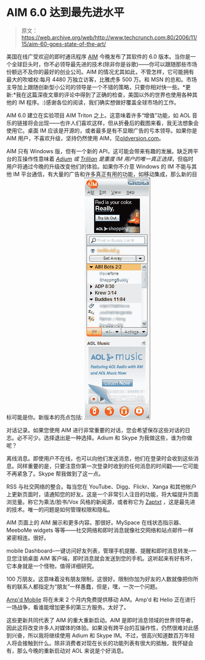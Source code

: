 # AIM 6.0 达到最先进水平 

> 原文：<https://web.archive.org/web/http://www.techcrunch.com:80/2006/11/15/aim-60-goes-state-of-the-art/>

 [](https://web.archive.org/web/20221102152120/http://www.aim.com/) 美国在线广受欢迎的即时通讯程序 [AIM](https://web.archive.org/web/20221102152120/http://aim.com/) 今晚发布了其软件的 6.0 版本。当你是一个全球巨头时，你不必领导最先进的技术(除非你是谷歌)——你可以跟随那些市场份额远不及你的最好的创业公司。AIM 的情况尤其如此，不管怎样，它可能拥有最大的吹嘘权:每月 4480 万独立访客，比雅虎多 500 万。和 MSN 的总和。市场主导加上跟随创新型小公司的领导是一个不错的策略，只要你相对快一些。*更新:*我在这篇深夜文章的评论中得到了正确的检查，美国以外的世界也使用各种其他的 IM 程序。:)感谢各位的阅读，我们确实想做好覆盖全球市场的工作。

AIM 6.0 建立在实验项目 AIM Triton 之上。这意味着许多“增值”功能，如 AOL 音乐的链接将会出现——也许人们喜欢这样，但从折叠后的截图来看，我无法想象会使用它。桌面 IM 应该是开源的，或者最多是有不显眼广告的亏本领导。如果你是 AIM 用户，不喜欢升级，坚持仍然使用 AIM，见[oldversion.com](https://web.archive.org/web/20221102152120/http://www.oldversion.com/)。

AIM 只有 Windows 版，但有一个新的 API，这可能会带来有趣的发展。缺乏跨平台的互操作性意味着 *[Adium](https://web.archive.org/web/20221102152120/http://www.adiumx.com/) 或 [Trillian](https://web.archive.org/web/20221102152120/http://www.ceruleanstudios.com/) 是重度 IM 用户的唯一真正选择*，但临时用户将通过今晚的升级改变他们的体验。如果你不介意 Windows 的 IM 不能与其他 IM 平台通信，有大量的广告和许多真正有用的功能，如移动集成，那么新的目标可能是你。新版本的亮点包括:
 ![](img/ffae1f39ba2aac9006149e12f41490c9.png)

对话记录。如果您使用 AIM 进行非常重要的对话，您会希望保存这些对话的日志。必不可少。选择退出是一种选择。Adium 和 Skype 为我做这些，谁为你做呢？

离线消息。即使用户不在线，也可以向他们发送消息，他们在登录时会收到这些消息。同样重要的是，只要注意你第一次登录时收到的任何消息的时间戳——它可能不再紧急了。Skype 帮我做到了这一点。

RSS 与社交网络的整合。每当您在 YouTube、Digg、Flickr、Xanga 和其他帐户上更新页面时，请通知您的好友。这是一个非常引人注目的功能，将大幅提升页面浏览量。称它为乘法/脸书/Vox 风格的新闻源，或者称它为 [Zaptxt](https://web.archive.org/web/20221102152120/http://zaptxt.com/) ，这是最先进的技术。唯一的问题是如何管理权限和隐私。

AIM 页面上的 AIM 展示和更多内容。那很好。MySpace 在线状态指示器、MeeboMe widgets 等等——社交网络和即时消息就像社交网络和站点邮件一样紧密相连。很好。

mobile Dashboard–一键访问好友列表，管理手机提醒、提醒和即时消息转发–一旦您注销桌面 AIM 客户端，即时消息就会发送到您的手机。这听起来有好有坏，它本身就是一个怪物，值得详细研究。

100 万朋友。这意味着没有朋友限制，这很好。限制你加为好友的人数就像把你所有的联系人都指定为“朋友”一样愚蠢，但是，嘿，一次一个问题。

[Amp'd Mobile](https://web.archive.org/web/20221102152120/http://get.ampd.com/) 将在未来 2 个月内免费提供移动 AIM。Amp'd 和 Helio 正在进行一场战争，看谁能增加更多的第三方服务。太好了。

这些更新共同代表了 AIM 的重大重新启动。AIM 是即时消息领域的世界领导者，因此这将改变许多人对媒体的体验。如果没有跨平台的互操作性，仍然很难对此感到兴奋，所以我将继续使用 Adium 和 Skype IM。不过，很高兴知道数百万年轻人将会接触到什么。除非消费者对现在长长的功能列表有很大的抵触，我怀疑会有，那么今晚的重新启动对 AOL 来说是个好消息。